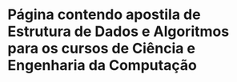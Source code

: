 # Página contendo apostila de Estrutura de Dados e Algoritmos para os cursos de Ciência e Engenharia da Computação

